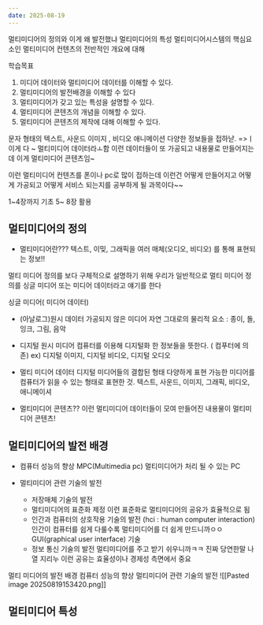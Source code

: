 ```yaml
---
date: 2025-08-19
---
```

멀티미디어의 정의와 이게 왜 발전했냐
멀티미디어의 특성
멀티미디어시스템의 핵심요소인 멀티미디어 컨텐츠의 전반적인 개요에 대해

학습목표

1. 미디어 데이터와 멀티미디어 데이터를 이해할 수 있다.
2. 멀티미디어의 발전배경을 이해할 수 있다
3. 멀티미디어가 갖고 있는 특성을 설명할 수 있다.
4. 멀티미디어 콘텐츠의 개념을 이해할 수 있다.
5. 멀티미디어 콘텐츠의 제작에 대해 이해할 수 있다.

문자 형태의 텍스트, 사운드 이미지 , 비디오 애니메이션 다양한 정보들을 접하낟.
=>ㅣ이게 다 ~ 멀티미디어 데이터라ㅗ함
이런 데이터들이 또 가공되고 내용물로 만들어지는데 이게 멀티미디어 콘텐츠임~

이런 멀티미디어 컨텐츠를 폰이나 pc로 많이 접하는데 이런건 어떻게 만들어지고 어떻게 가공되고 어떻게 서비스 되는지를 공부하게 될 과목이다~~

1~4장까지 기초 5~ 8장 활용

## 멀티미디어의 정의 

+ 멀티미디어란???
텍스트, 이밎, 그래픽을 여러 매체(오디오, 비디오) 를 통해 표현되는 정보!!

멀티 미디어 정의를 보다 구체적으로 설명하기 위해 우리가 일반적으로
멀티 미디어 정의를 싱글 미디어 또는 미디어 데이터라고 얘기를 한다

싱글 미디어( 미디어 데이터)
+ (아날로그)원시 데이터
	가공되지 않은 미디어
	자연 그대로의 물리적 요소 : 종이, 돌, 잉크, 그림, 음악

+ 디지털 원시 미디어
	 컴퓨터를 이용해 디지털화 한 정보들을 뜻한다. ( 컴푸터에 의존)
	 ex) 디지털 이미지, 디지털 비디오, 디지털 오디오

+ 멀티 미디어 데이터
	디지털 미디어들의 결합된 형태
	다양하게 표현 가능한 미디어를 컴퓨터가 읽을 수 있는 형태로 표현한 것.
	텍스트, 사운드, 이미지, 그래픽, 비디오, 애니메이셔 

+ 멀티미디어 콘텐츠??
이런 멀티미디어 데이터들이 모여 만들어진 내용물이 멀티미디어 콘텐츠!



## 멀티미디어의 발전 배경

+ 컴퓨터 성능의 향상
MPC(Multimedia pc) 멀티미디어가 처리 될 수 있는 PC

+ 멀티미디어 관련 기술의 발전
	 + 저장매체 기술의 발전
	 + 멀티미디어의 표준화 제정
	 이런 표준화로 멀티미디어의 공유가 효율적으로 됨
	 + 인간과 컴퓨터의 상호작용 기술의 발전 (hci : human computer interaction)
	 인간이 컴퓨터를 쉽게 다룰수록 멀티미디어를 더 쉽게 만드니까ㅇㅇ
	 GUI(graphical user interface) 기술
	 + 정보 통신 기술의 발전
	 멀티미디어를 주고 받기 쉬우니까ㅋㅋ 진짜 당연한말 나열 지리누
	 이런 공유는 효율성이나 경제성 측면에서 중요
	 

멀티 미디어의 발전 배경
컴퓨터 성능의 향상
멀티미디어 관련 기술의 발전
![[Pasted image 20250819153420.png]]


## 멀티미디어 특성



